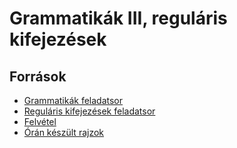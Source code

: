# Grammatikák III, reguláris kifejezések

## Források
- [Grammatikák feladatsor](https://canvas.elte.hu/courses/35218/files/2154915?module_item_id=503813)
- [Reguláris kifejezések feladatsor](https://canvas.elte.hu/courses/35218/files/2160026?module_item_id=509216)
- [Felvétel](https://ikelte.sharepoint.com/sites/SZA1gyakorlat2szerda10/Megosztott%20dokumentumok/General/Recordings/%C3%89rtekezlet%20a(z)%20%E2%80%9EGeneral%E2%80%9D%20csatorn%C3%A1n-20230329_102039-%C3%89rtekezletr%C5%91l%20k%C3%A9sz%C3%BClt%20felv%C3%A9tel.mp4?web=1)
- [Órán készült rajzok](https://ikelte.sharepoint.com/:f:/s/SZA1gyakorlat2szerda10/EoVQ3TCCTW5KpnqOlsEAyusBFywTkHdfrLPRlgFKpYpkfw?e=WwrX2M)
